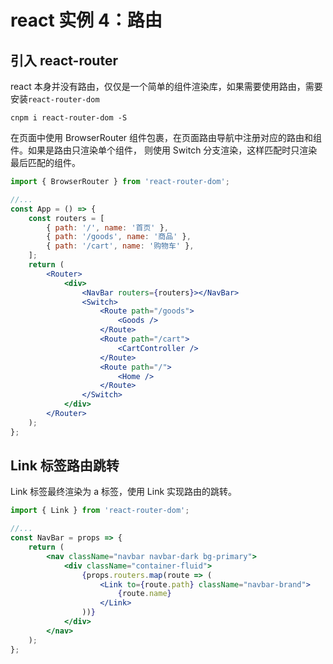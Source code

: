 # react 实例 4：路由

## 引入 react-router

react 本身并没有路由，仅仅是一个简单的组件渲染库，如果需要使用路由，需要安装`react-router-dom`

```shell
cnpm i react-router-dom -S
```

在页面中使用 BrowserRouter 组件包裹，在页面路由导航中注册对应的路由和组件。如果是路由只渲染单个组件，
则使用 Switch 分支渲染，这样匹配时只渲染最后匹配的组件。

```jsx
import { BrowserRouter } from 'react-router-dom';

//...
const App = () => {
	const routers = [
		{ path: '/', name: '首页' },
		{ path: '/goods', name: '商品' },
		{ path: '/cart', name: '购物车' },
	];
	return (
		<Router>
			<div>
				<NavBar routers={routers}></NavBar>
				<Switch>
					<Route path="/goods">
						<Goods />
					</Route>
					<Route path="/cart">
						<CartController />
					</Route>
					<Route path="/">
						<Home />
					</Route>
				</Switch>
			</div>
		</Router>
	);
};
```

## Link 标签路由跳转

Link 标签最终渲染为 a 标签，使用 Link 实现路由的跳转。

```jsx
import { Link } from 'react-router-dom';

//...
const NavBar = props => {
	return (
		<nav className="navbar navbar-dark bg-primary">
			<div className="container-fluid">
				{props.routers.map(route => (
					<Link to={route.path} className="navbar-brand">
						{route.name}
					</Link>
				))}
			</div>
		</nav>
	);
};
```

